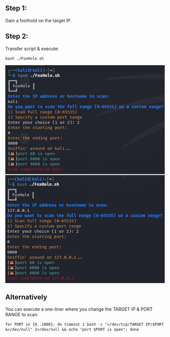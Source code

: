 ## Step 1: 
Gain a foothold on the target IP.

## Step 2:
Transfer script & execute:

```
bash ./FoxHole.sh
```
![Usage_1.png](./images/Usage_1.png)
![Usage_2.png](./images/Usage_2.png)

## Alternatively
You can execute a one-liner where you change the TARGET IP & PORT RANGE to scan.

```
for PORT in {0..1000}; do timeout 1 bash -c "</dev/tcp/TARGET IP/$PORT &>/dev/null" 2>/dev/null && echo "port $PORT is open"; done
```
